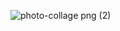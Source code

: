 ![photo-collage png (2)](https://github.com/amirrrra/Notes-App/assets/117866096/2f68b9b8-ea03-4ad3-8dc5-4df909e40adf)
